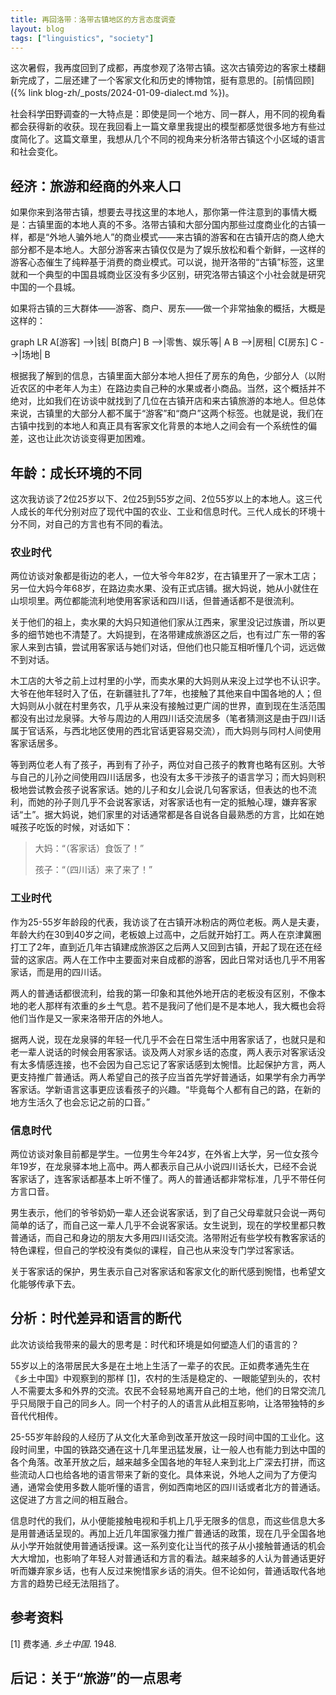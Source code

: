 ```yaml
---
title: 再回洛带：洛带古镇地区的方言态度调查
layout: blog
tags: ["linguistics", "society"]
---
```


这次暑假，我再度回到了成都，再度参观了洛带古镇。这次古镇旁边的客家土楼翻新完成了，二层还建了一个客家文化和历史的博物馆，挺有意思的。[前情回顾]({% link blog-zh/_posts/2024-01-09-dialect.md %})。

社会科学田野调查的一大特点是：即使是同一个地方、同一群人，用不同的视角看都会获得新的收获。现在我回看上一篇文章里我提出的模型都感觉很多地方有些过度简化了。这篇文章里，我想从几个不同的视角来分析洛带古镇这个小区域的语言和社会变化。

## 经济：旅游和经商的外来人口

如果你来到洛带古镇，想要去寻找这里的本地人，那你第一件注意到的事情大概是：古镇里面的本地人真的不多。洛带古镇和大部分国内那些过度商业化的古镇一样，都是“外地人骗外地人”的商业模式——来古镇的游客和在古镇开店的商人绝大部分都不是本地人。大部分游客来古镇仅仅是为了娱乐放松和看个新鲜，—这样的游客心态催生了纯粹基于消费的商业模式。可以说，抛开洛带的“古镇”标签，这里就和一个典型的中国县城商业区没有多少区别，研究洛带古镇这个小社会就是研究中国的一个县城。

如果将古镇的三大群体——游客、商户、房东——做一个非常抽象的概括，大概是这样的：

<div class="mermaid">
graph LR
A[游客] -->|钱| B[商户]
B -->|零售、娱乐等| A
B -->|房租| C[房东]
C -->|场地| B
</div>

根据我了解到的信息，古镇里面大部分本地人担任了房东的角色，少部分人（以附近农区的中老年人为主）在路边卖自己种的水果或者小商品。当然，这个概括并不绝对，比如我们在访谈中就找到了几位在古镇开店和来古镇旅游的本地人。但总体来说，古镇里的大部分人都不属于“游客”和“商户”这两个标签。也就是说，我们在古镇中找到的本地人和真正具有客家文化背景的本地人之间会有一个系统性的偏差，这也让此次访谈变得更加困难。

## 年龄：成长环境的不同

这次我访谈了2位25岁以下、2位25到55岁之间、2位55岁以上的本地人。这三代人成长的年代分别对应了现代中国的农业、工业和信息时代。三代人成长的环境十分不同，对自己的方言也有不同的看法。

### 农业时代

两位访谈对象都是街边的老人，一位大爷今年82岁，在古镇里开了一家木工店；另一位大妈今年68岁，在路边卖水果、没有正式店铺。据大妈说，她从小就住在山坝坝里。两位都能流利地使用客家话和四川话，但普通话都不是很流利。

关于他们的祖上，卖水果的大妈只知道他们家从江西来，家里没记过族谱，所以更多的细节她也不清楚了。大妈提到，在洛带建成旅游区之后，也有过广东一带的客家人来到古镇，尝试用客家话与她们对话，但他们也只能互相听懂几个词，远远做不到对话。

木工店的大爷之前上过村里的小学，而卖水果的大妈则从来没上过学也不认识字。大爷在他年轻时入了伍，在新疆驻扎了7年，也接触了其他来自中国各地的人；但大妈则从小就在村里务农，几乎从来没有接触过更广阔的世界，直到现在生活范围都没有出过龙泉驿。大爷与周边的人用四川话交流居多（笔者猜测这是由于四川话属于官话系，与西北地区使用的西北官话更容易交流），而大妈则与同村人间使用客家话居多。

等到两位老人有了孩子，再到有了孙子，两位对自己孩子的教育也略有区别。大爷与自己的儿孙之间使用四川话居多，也没有太多干涉孩子的语言学习；而大妈则积极地尝试教会孩子说客家话。她的儿子和女儿会说几句客家话，但表达的也不流利，而她的孙子则几乎不会说客家话，对客家话也有一定的抵触心理，嫌弃客家话“土”。据大妈说，她们家里的对话通常都是各自说各自最熟悉的方言，比如在她喊孩子吃饭的时候，对话如下：

> 大妈：“（客家话）食饭了！”
>
> 孩子：“（四川话）来了来了！”

### 工业时代

作为25-55岁年龄段的代表，我访谈了在古镇开冰粉店的两位老板。两人是夫妻，年龄大约在30到40岁之间，老板娘上过高中，之后就开始打工。两人在京津冀圈打工了2年，直到近几年古镇建成旅游区之后两人又回到古镇，开起了现在还在经营的这家店。两人在工作中主要面对来自成都的游客，因此日常对话也几乎不用客家话，而是用的四川话。

两人的普通话都很流利，给我的第一印象和其他外地开店的老板没有区别，不像本地的老人那样有浓重的乡土气息。若不是我问了他们是不是本地人，我大概也会将他们当作是又一家来洛带开店的外地人。

据两人说，现在龙泉驿的年轻一代几乎不会在日常生活中用客家话了，也就只是和老一辈人说话的时候会用客家话。谈及两人对家乡话的态度，两人表示对客家话没有太多情感连接，也不会因为自己忘记了客家话感到太惋惜。比起保护方言，两人更支持推广普通话。两人希望自己的孩子应当首先学好普通话，如果学有余力再学客家话。学新语言这事更应该看孩子的兴趣。“毕竟每个人都有自己的路，在新的地方生活久了也会忘记之前的口音。”

### 信息时代

两位访谈对象目前都是学生。一位男生今年24岁，在外省上大学，另一位女孩今年19岁，在龙泉驿本地上高中。两人都表示自己从小说四川话长大，已经不会说客家话了，连客家话都基本上听不懂了。两人的普通话都非常标准，几乎不带任何方言口音。

男生表示，他们的爷爷奶奶一辈人还会说客家话，到了自己父母辈就只会说一两句简单的话了，而自己这一辈人几乎不会说客家话。女生说到，现在的学校里都只教普通话，而自己和身边的朋友大多用四川话交流。洛带附近有些学校有教客家话的特色课程，但自己的学校没有类似的课程，自己也从来没专门学过客家话。

关于客家话的保护，男生表示自己对客家话和客家文化的断代感到惋惜，也希望文化能够传承下去。

## 分析：时代差异和语言的断代

此次访谈给我带来的最大的思考是：时代和环境是如何塑造人们的语言的？

55岁以上的洛带居民大多是在土地上生活了一辈子的农民。正如费孝通先生在《乡土中国》中观察到的那样 [[1]](#cite-1)，农村的生活是稳定的、一眼能望到头的，农村人不需要太多和外界的交流。农民不会轻易地离开自己的土地，他们的日常交流几乎只局限于自己的同乡人。同一个村子的人的语言从此相互影响，让洛带独特的乡音代代相传。

25-55岁年龄段的人经历了从文化大革命到改革开放这一段时间中国的工业化。这段时间里，中国的铁路交通在这十几年里迅猛发展，让一般人也有能力到达中国的各个角落。改革开放之后，越来越多全国各地的年轻人来到北上广深去打拼，而这些流动人口也给各地的语言带来了新的变化。具体来说，外地人之间为了方便沟通，通常会使用多数人能听懂的语言，例如西南地区的四川话或者北方的普通话。这促进了方言之间的相互融合。

信息时代的我们，从小便能接触电视和手机上几乎无限多的信息，而这些信息大多是用普通话呈现的。再加上近几年国家强力推广普通话的政策，现在几乎全国各地从小学开始就使用普通话授课。这一系列变化让当代的孩子从小接触普通话的机会大大增加，也影响了年轻人对普通话和方言的看法。越来越多的人认为普通话更好听而嫌弃家乡话，也有人反过来惋惜家乡话的消失。但不论如何，普通话取代各地方言的趋势已经无法阻挡了。

## 参考资料

<a id="cite-1"></a> [1] 费孝通. *乡土中国*. 1948.

## 后记：关于“旅游”的一点思考
